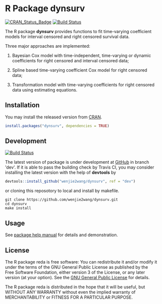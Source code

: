# R Package dynsurv

[![CRAN_Status_Badge][1]][2]
[![Build Status][3]][5]

The R package **dynsurv** provides functions to fit time-varying coefficient
models for interval censored and right censored survival data.

Three major approaches are implemented:

1) Bayesian Cox model with time-independent, time-varying or dynamic
coefficients for right censored and interval censored data;

2) Spline based time-varying coefficient Cox model for right censored data;

3) Transformation model with time-varying coefficients for right censored data
using estimating equations.


## Installation

You may install the released version from [CRAN][2].

```R
install.packages("dynsurv", dependencies = TRUE)
```


## Development

[![Build Status][4]][5]

The latest version of package is under development at [GitHub][6] in branch
'dev'.  If it is able to pass the building check by Travis CI, you may consider
installing the latest version with the help of **devtools** by

```R
devtools::install_github("wenjie2wang/dynsurv", ref = "dev")
```

or cloning this reposotory to local and install by makefile.

```
git clone https://github.com/wenjie2wang/dynsurv.git
cd dynsurv
make install
```


## Usage

See [package help manual][7] for details and demonstration.


## License

The R package reda is free software: You can redistribute it and/or modify it
under the terms of the GNU General Public License as published by the Free
Software Foundation, either version 3 of the License, or any later version (at
your option).  See the [GNU General Public License][8] for details.

The R package reda is distributed in the hope that it will be useful, but
WITHOUT ANY WARRANTY without even the implied warranty of MERCHANTABILITY or
FITNESS FOR A PARTICULAR PURPOSE.


[1]: http://www.r-pkg.org/badges/version/dynsurv
[2]: http://CRAN.R-project.org/package=dynsurv
[3]: https://travis-ci.org/wenjie2wang/dynsurv.svg?branch=master
[4]: https://travis-ci.org/wenjie2wang/dynsurv.svg?branch=dev
[5]: https://travis-ci.org/wenjie2wang/dynsurv
[6]: https://github.com/wenjie2wang/dynsurv
[7]: http://wenjie-stat.me/dynsurv/dynsurv.pdf
[8]: http://www.gnu.org/licenses/
